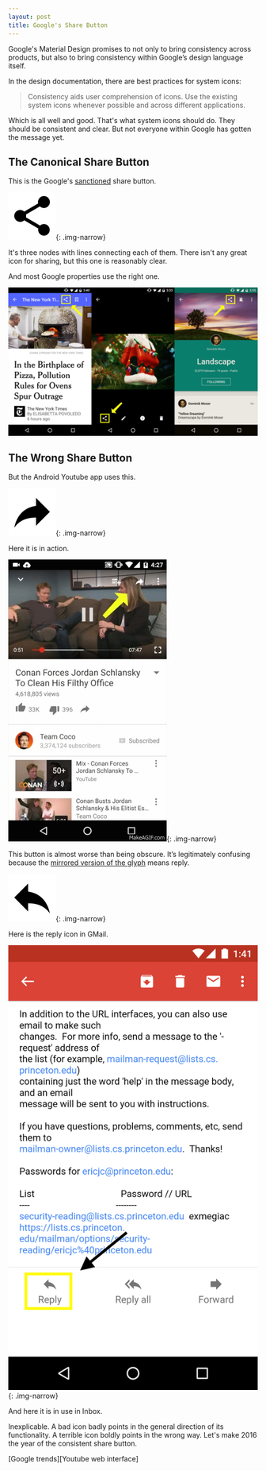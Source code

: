 ```yaml
---
layout: post
title: Google's Share Button
---
```


Google's Material Design promises to not only to bring consistency across products, but also to bring consistency within Google’s design language itself.

In the design documentation, there are best practices for system icons:

> Consistency aids user comprehension of icons. Use the existing system icons whenever possible and across different applications.

Which is all well and good. That's what system icons should do. They should be consistent and clear. But not everyone within Google has gotten the message yet.

## The Canonical Share Button

This is the Google's [sanctioned][sanctioned] share button.

![Canonical Share Button](/assets/2015/01/ic_share_black_24dp.png){: .img-narrow}

It's three nodes with lines connecting each of them. There isn't any great icon for sharing, but this one is reasonably clear.

And most Google properties use the right one.

![share-buttons-irl.png](/assets/2015/01/share-buttons-irl.png)

[sanctioned]: https://design.google.com/icons/#ic_share

## The Wrong Share Button

But the Android Youtube app uses this.

![Wrong Share Button](/assets/2015/01/ic_reply_black_24dp_flipped.png){: .img-narrow}

Here it is in action.

![Youtube Share Button](/assets/2015/01/loop.gif){: .img-narrow}

This button is almost worse than being obscure. It’s legitimately confusing because the [mirrored version of the glyph][reply] means reply.

![share-buttons-irl.png](/assets/2015/01/ic_reply_black_24dp.png){: .img-narrow}


[reply]: https://design.google.com/icons/#ic_reply

Here is the reply icon in GMail.

![GMail Screenshot.png](/assets/2015/01/gmail-screenshot.png){: .img-narrow}

And here it is in use in Inbox.

Inexplicable. A bad icon badly points in the general direction of its functionality. A terrible icon boldly points in the wrong way. Let's make 2016 the year of the consistent share button.


[Google trends][Youtube web interface]
